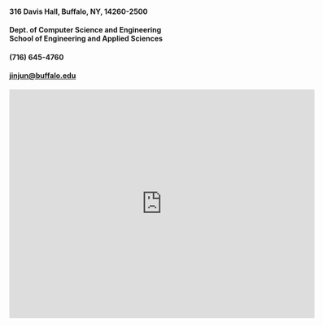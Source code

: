 <div class="row">
<!-- Contact Info -->
<div class="col-xs-12 col-sm-4">
    <div class="lm-info-block gray-default">
    <i class="lnr lnr-map-marker"></i>
    <h4>316 Davis Hall, Buffalo, NY, 14260-2500</h4>
    <span class="lm-info-block-value"></span>
    <span class="lm-info-block-text"></span>
    </div>
    <div class="lm-info-block gray-default">
    <i class="lnr lnr-apartment"></i>
    <h4>Dept. of Computer Science and Engineering</br>
        School of Engineering and Applied Sciences</h4>
    <span class="lm-info-block-value"></span>
    <span class="lm-info-block-text"></span>
    </div>
    <div class="lm-info-block gray-default">
    <i class="lnr lnr-phone-handset"></i>
    <h4>(716) 645-4760</h4>
    <span class="lm-info-block-value"></span>
    <span class="lm-info-block-text"></span>
    </div>
    <div class="lm-info-block gray-default">
    <i class="lnr lnr-envelope"></i>
    <h4><a href="mailto:jinjun@buffalo.edu">jinjun@buffalo.edu</a></h4>
    <span class="lm-info-block-value"></span>
    <span class="lm-info-block-text"></span>
    </div>

</div>
<!-- End of Contact Info -->

<!-- Contact Form -->
<div class="col-xs-12 col-sm-8">
    <div id="map" class="map">
        <div class="lmpixels-map">
        <iframe src="https://www.google.com/maps/embed?pb=!1m18!1m12!1m3!1d2917.837474691636!2d-78.78944418460787!3d43.002756702263625!2m3!1f0!2f0!3f0!3m2!1i1024!2i768!4f13.1!3m3!1m2!1s0x89d3731d068c2cd7%3A0xa3d0a835ba98f517!2sDavis%20Hall%20-%20University%20at%20Buffalo!5e0!3m2!1sen!2s!4v1651585018663!5m2!1sen!2s" width="600" height="450" style="border:0;" allowfullscreen="" loading="lazy" referrerpolicy="no-referrer-when-downgrade"></iframe>                            </div>
    </div>
</div>
<!-- End of Contact Form -->
</div>